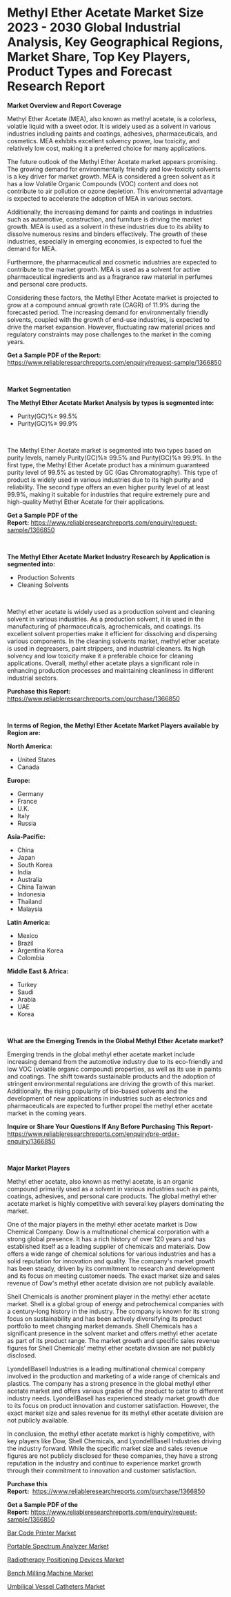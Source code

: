 <p><h1>Methyl Ether Acetate Market Size 2023 - 2030 Global Industrial Analysis, Key Geographical Regions, Market Share, Top Key Players, Product Types and Forecast Research Report</h1></p><p><strong>Market Overview and Report Coverage</strong></p>
<p><p>Methyl Ether Acetate (MEA), also known as methyl acetate, is a colorless, volatile liquid with a sweet odor. It is widely used as a solvent in various industries including paints and coatings, adhesives, pharmaceuticals, and cosmetics. MEA exhibits excellent solvency power, low toxicity, and relatively low cost, making it a preferred choice for many applications.</p><p>The future outlook of the Methyl Ether Acetate market appears promising. The growing demand for environmentally friendly and low-toxicity solvents is a key driver for market growth. MEA is considered a green solvent as it has a low Volatile Organic Compounds (VOC) content and does not contribute to air pollution or ozone depletion. This environmental advantage is expected to accelerate the adoption of MEA in various sectors.</p><p>Additionally, the increasing demand for paints and coatings in industries such as automotive, construction, and furniture is driving the market growth. MEA is used as a solvent in these industries due to its ability to dissolve numerous resins and binders effectively. The growth of these industries, especially in emerging economies, is expected to fuel the demand for MEA.</p><p>Furthermore, the pharmaceutical and cosmetic industries are expected to contribute to the market growth. MEA is used as a solvent for active pharmaceutical ingredients and as a fragrance raw material in perfumes and personal care products.</p><p>Considering these factors, the Methyl Ether Acetate market is projected to grow at a compound annual growth rate (CAGR) of 11.9% during the forecasted period. The increasing demand for environmentally friendly solvents, coupled with the growth of end-use industries, is expected to drive the market expansion. However, fluctuating raw material prices and regulatory constraints may pose challenges to the market in the coming years.</p></p>
<p><strong>Get a Sample PDF of the Report:</strong> <a href="https://www.reliableresearchreports.com/enquiry/request-sample/1366850">https://www.reliableresearchreports.com/enquiry/request-sample/1366850</a></p>
<p>&nbsp;</p>
<p><strong>Market Segmentation</strong></p>
<p><strong>The Methyl Ether Acetate Market Analysis by types is segmented into:</strong></p>
<p><ul><li>Purity(GC)%≥ 99.5%</li><li>Purity(GC)%≥ 99.9%</li></ul></p>
<p>&nbsp;</p>
<p><p>The Methyl Ether Acetate market is segmented into two types based on purity levels, namely Purity(GC)%≥ 99.5% and Purity(GC)%≥ 99.9%. In the first type, the Methyl Ether Acetate product has a minimum guaranteed purity level of 99.5% as tested by GC (Gas Chromatography). This type of product is widely used in various industries due to its high purity and reliability. The second type offers an even higher purity level of at least 99.9%, making it suitable for industries that require extremely pure and high-quality Methyl Ether Acetate for their applications.</p></p>
<p><strong>Get a Sample PDF of the Report:</strong>&nbsp;<a href="https://www.reliableresearchreports.com/enquiry/request-sample/1366850">https://www.reliableresearchreports.com/enquiry/request-sample/1366850</a></p>
<p>&nbsp;</p>
<p><strong>The Methyl Ether Acetate Market Industry Research by Application is segmented into:</strong></p>
<p><ul><li>Production Solvents</li><li>Cleaning Solvents</li></ul></p>
<p>&nbsp;</p>
<p><p>Methyl ether acetate is widely used as a production solvent and cleaning solvent in various industries. As a production solvent, it is used in the manufacturing of pharmaceuticals, agrochemicals, and coatings. Its excellent solvent properties make it efficient for dissolving and dispersing various components. In the cleaning solvents market, methyl ether acetate is used in degreasers, paint strippers, and industrial cleaners. Its high solvency and low toxicity make it a preferable choice for cleaning applications. Overall, methyl ether acetate plays a significant role in enhancing production processes and maintaining cleanliness in different industrial sectors.</p></p>
<p><strong>Purchase this Report:</strong>&nbsp; <a href="https://www.reliableresearchreports.com/purchase/1366850">https://www.reliableresearchreports.com/purchase/1366850</a></p>
<p>&nbsp;</p>
<p><strong>In terms of Region, the Methyl Ether Acetate Market Players available by Region are:</strong></p>
<p>
    <p> <strong> North America: </strong>
        <ul>
            <li>United States</li>
            <li>Canada</li>
        </ul>
        </p> 
    <p> <strong> Europe: </strong>
        <ul>
            <li>Germany</li>
            <li>France</li>
            <li>U.K.</li>
            <li>Italy</li>
            <li>Russia</li>
        </ul>
        </p> 
    <p> <strong> Asia-Pacific: </strong>
        <ul>
            <li>China</li>
            <li>Japan</li>
            <li>South Korea</li>
            <li>India</li>
            <li>Australia</li>
            <li>China Taiwan</li>
            <li>Indonesia</li>
            <li>Thailand</li>
            <li>Malaysia</li>
        </ul>
        </p> 
    <p> <strong> Latin America: </strong>
        <ul>
            <li>Mexico</li>
            <li>Brazil</li>
            <li>Argentina Korea</li>
            <li>Colombia</li>
        </ul>
        </p> 
    <p> <strong> Middle East & Africa: </strong>
        <ul>
            <li>Turkey</li>
            <li>Saudi</li>
            <li>Arabia</li>
            <li>UAE</li>
            <li>Korea</li>
        </ul>
    </p>
    </p>
<p>&nbsp;</p>
<p><strong>What are the Emerging Trends in the Global Methyl Ether Acetate market?</strong></p>
<p><p>Emerging trends in the global methyl ether acetate market include increasing demand from the automotive industry due to its eco-friendly and low VOC (volatile organic compound) properties, as well as its use in paints and coatings. The shift towards sustainable products and the adoption of stringent environmental regulations are driving the growth of this market. Additionally, the rising popularity of bio-based solvents and the development of new applications in industries such as electronics and pharmaceuticals are expected to further propel the methyl ether acetate market in the coming years.</p></p>
<p><strong>Inquire or Share Your Questions If Any Before Purchasing This Report</strong>- <a href="https://www.reliableresearchreports.com/enquiry/pre-order-enquiry/1366850">https://www.reliableresearchreports.com/enquiry/pre-order-enquiry/1366850</a></p>
<p>&nbsp;</p>
<p><strong>Major Market Players</strong></p>
<p><p>Methyl ether acetate, also known as methyl acetate, is an organic compound primarily used as a solvent in various industries such as paints, coatings, adhesives, and personal care products. The global methyl ether acetate market is highly competitive with several key players dominating the market.</p><p>One of the major players in the methyl ether acetate market is Dow Chemical Company. Dow is a multinational chemical corporation with a strong global presence. It has a rich history of over 120 years and has established itself as a leading supplier of chemicals and materials. Dow offers a wide range of chemical solutions for various industries and has a solid reputation for innovation and quality. The company's market growth has been steady, driven by its commitment to research and development and its focus on meeting customer needs. The exact market size and sales revenue of Dow's methyl ether acetate division are not publicly available.</p><p>Shell Chemicals is another prominent player in the methyl ether acetate market. Shell is a global group of energy and petrochemical companies with a century-long history in the industry. The company is known for its strong focus on sustainability and has been actively diversifying its product portfolio to meet changing market demands. Shell Chemicals has a significant presence in the solvent market and offers methyl ether acetate as part of its product range. The market growth and specific sales revenue figures for Shell Chemicals' methyl ether acetate division are not publicly disclosed.</p><p>LyondellBasell Industries is a leading multinational chemical company involved in the production and marketing of a wide range of chemicals and plastics. The company has a strong presence in the global methyl ether acetate market and offers various grades of the product to cater to different industry needs. LyondellBasell has experienced steady market growth due to its focus on product innovation and customer satisfaction. However, the exact market size and sales revenue for its methyl ether acetate division are not publicly available.</p><p>In conclusion, the methyl ether acetate market is highly competitive, with key players like Dow, Shell Chemicals, and LyondellBasell Industries driving the industry forward. While the specific market size and sales revenue figures are not publicly disclosed for these companies, they have a strong reputation in the industry and continue to experience market growth through their commitment to innovation and customer satisfaction.</p></p>
<p><strong>Purchase this Report:</strong>&nbsp;&nbsp;<a href="https://www.reliableresearchreports.com/purchase/1366850">https://www.reliableresearchreports.com/purchase/1366850</a></p>
<p></p>
<p><strong>Get a Sample PDF of the Report:</strong>&nbsp;<a href="https://www.reliableresearchreports.com/enquiry/request-sample/1366850">https://www.reliableresearchreports.com/enquiry/request-sample/1366850</a></p>
<p><p><a href="https://www.linkedin.com/pulse/decoding-bar-code-printer-market-deep-dive-latest-trends-vw3uc/">Bar Code Printer Market</a></p><p><a href="https://www.linkedin.com/pulse/portable-spectrum-analyzer-market-challenges-opportunities-cnane/">Portable Spectrum Analyzer Market</a></p><p><a href="https://medium.com/@barttrantow2023/radiotherapy-positioning-devices-market-size-cagr-trends-2024-2030-53f92c7363c7">Radiotherapy Positioning Devices Market</a></p><p><a href="https://www.linkedin.com/pulse/bench-milling-machine-market-size-share-amp-trends-qdugf/">Bench Milling Machine Market</a></p><p><a href="https://medium.com/@reecebednar/umbilical-vessel-catheters-market-size-cagr-trends-2024-2030-6fb51e95a343">Umbilical Vessel Catheters Market</a></p></p>